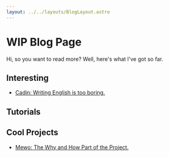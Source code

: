 ```yaml
---
layout: ../../layouts/BlogLayout.astro
---
```


# WIP Blog Page

Hi, so you want to read more?
Well, here's what I've got so far.

## Interesting

- [Cadin: Writing English is too boring.](/blog/interesting/cadinlang)

## Tutorials

## Cool Projects

- [Mewo: The Why and How Part of the Project.](/blog/coolprojects/mewo_explained_0)
